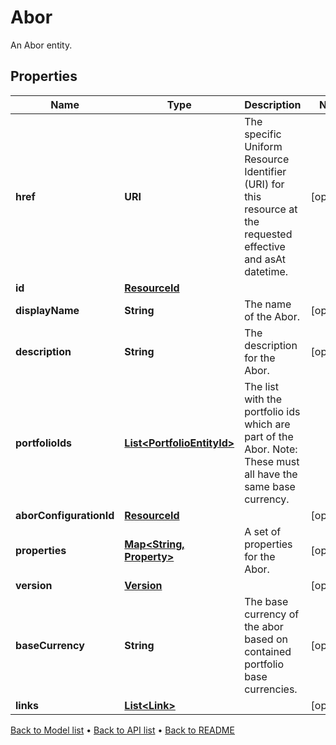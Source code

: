 

# Abor

An Abor entity.

## Properties

| Name | Type | Description | Notes |
|------------ | ------------- | ------------- | -------------|
|**href** | **URI** | The specific Uniform Resource Identifier (URI) for this resource at the requested effective and asAt datetime. |  [optional] |
|**id** | [**ResourceId**](ResourceId.md) |  |  |
|**displayName** | **String** | The name of the Abor. |  [optional] |
|**description** | **String** | The description for the Abor. |  [optional] |
|**portfolioIds** | [**List&lt;PortfolioEntityId&gt;**](PortfolioEntityId.md) | The list with the portfolio ids which are part of the Abor. Note: These must all have the same base currency. |  |
|**aborConfigurationId** | [**ResourceId**](ResourceId.md) |  |  [optional] |
|**properties** | [**Map&lt;String, Property&gt;**](Property.md) | A set of properties for the Abor. |  [optional] |
|**version** | [**Version**](Version.md) |  |  [optional] |
|**baseCurrency** | **String** | The base currency of the abor based on contained portfolio base currencies. |  [optional] |
|**links** | [**List&lt;Link&gt;**](Link.md) |  |  [optional] |



[Back to Model list](../README.md#documentation-for-models) &#8226; [Back to API list](../README.md#documentation-for-api-endpoints) &#8226; [Back to README](../README.md)


